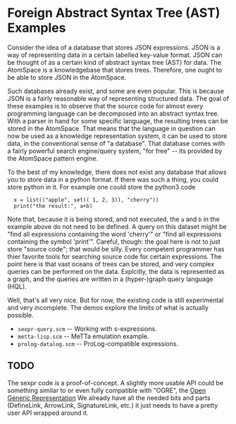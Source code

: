 
Foreign Abstract Syntax Tree (AST) Examples
===========================================
Consider the idea of a database that stores JSON expressions. JSON is a
way of representing data in a certain labelled key-value format. JSON
can be thought of as a certain kind of abstract syntax tree (AST) for
data.  The AtomSpace is a knowledgebase that stores trees. Therefore,
one ought to be able to store JSON in the AtomSpace.

Such databases already exist, and some are even popular.  This is
because JSON is a fairly reasonable way of representing structured data.
The goal of these examples is to observe that the source code for almost
every programming language can be decomposed into an abstract syntax tree.
With a parser in hand for some specific language, the resulting trees can
be stored in the AtomSpace. That means that the language in question can
now be used as a knowledge representation system, it can be used to
store data, in the conventional sense of "a database".  That database
comes with a fairly powerful search engine/query system, "for free" --
its provided by the AtomSpace pattern engine.

To the best of my knowledge, there does not exist any database that
allows you to store data in a python format. If there was such a thing,
you could store python in it. For example one could store the python3
code
```
  x = list(("apple", set(( 1, 2, 3)), "cherry"))
  print("the result:", a+b)
```

Note that, because it is being stored, and not executed, the `a` and `b`
in the example above do not need to be defined. A query on this dataset
might be "find all expressions containing the word 'cherry'" or "find
all expressions containing the symbol 'print'".  Careful, though: the
goal here is not to just store "source code"; that would be silly. Every
competent programmer has thier favorite tools for searching source code
for certain expressions. The point here is that vast oceans of trees can
be stored, and very complex queries can be performed on the data.
Explcitly, the data is represented as a graph, and the queries are
written in a (hyper-)graph query language (HQL).

Well, that's all very nice. But for now, the existing code is still
experimental and very incomplete.  The demos explore the limits of what
is actually possible.

* `sexpr-query.scm`         -- Working with s-expressions.
* `metta-lisp.scm`          -- MeTTa emulation example.
* `prolog-datalog.scm`      -- ProLog-compatible expressions.

TODO
----
The sexpr code is a proof-of-concept. A slightly more usable API could
be something similar to or even fully compatible with "OGRE", the
[Open Generic Representation](http://binaryanalysisplatform.github.io/bap/api/odoc/ogre/Ogre/index.html)
We already have all the needed bits and parts (DefineLink, ArrowLink,
SignatureLink, etc.) it just needs to have a pretty user API wrapped
around it.
